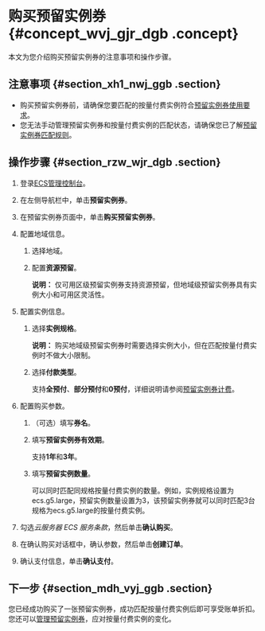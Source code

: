 # 购买预留实例券 {#concept_wvj_gjr_dgb .concept}

本文为您介绍购买预留实例券的注意事项和操作步骤。

## 注意事项 {#section_xh1_nwj_ggb .section}

-   购买预留实例券前，请确保您要匹配的按量付费实例符合[预留实例券使用要求](cn.zh-CN/实例/实例购买方式/预留实例券/预留实例券概述.md#section_iym_jpq_dgb)。
-   您无法手动管理预留实例券和按量付费实例的匹配状态，请确保您已了解[预留实例券匹配规则](cn.zh-CN/实例/实例购买方式/预留实例券/预留实例券匹配规则.md#section_pqc_yyq_dgb)。

## 操作步骤 {#section_rzw_wjr_dgb .section}

1.  登录[ECS管理控制台](https://ecs.console.aliyun.com/)。
2.  在左侧导航栏中，单击**预留实例券**。
3.  在预留实例券页面中，单击**购买预留实例券**。
4.  配置地域信息。
    1.  选择地域。
    2.  配置**资源预留**。

        **说明：** 仅可用区级预留实例券支持资源预留，但地域级预留实例券具有实例大小和可用区灵活性。

5.  配置实例信息。
    1.  选择**实例规格**。

        **说明：** 购买地域级预留实例券时需要选择实例大小，但在匹配按量付费实例时不做大小限制。

    2.  选择**付款类型**。

        支持**全预付**、**部分预付**和**0预付**，详细说明请参阅[预留实例券计费](../cn.zh-CN/产品定价/预留实例券计费.md#section_hjx_m5q_dgb)。

6.  配置购买参数。
    1.  （可选）填写**券名**。
    2.  填写**预留实例券有效期**。

        支持**1年**和**3年**。

    3.  填写**预留实例数量**。

        可以同时匹配同规格按量付费实例的数量。例如，实例规格设置为ecs.g5.large，预留实例数量设置为3，该预留实例券就可以同时匹配3台规格为ecs.g5.large的按量付费实例。

7.  勾选*云服务器 ECS 服务条款*，然后单击**确认购买**。
8.  在确认购买对话框中，确认参数，然后单击**创建订单**。
9.  确认支付信息，单击**确认支付**。

## 下一步 {#section_mdh_vyj_ggb .section}

您已经成功购买了一张预留实例券，成功匹配按量付费实例后即可享受账单折扣。您还可以[管理预留实例券](cn.zh-CN/实例/实例购买方式/预留实例券/管理预留实例券.md#)，应对按量付费实例的变化。

